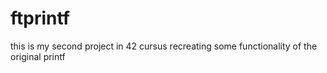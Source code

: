 # ftprintf
this is my second project in 42 cursus
recreating some functionality of the original printf
